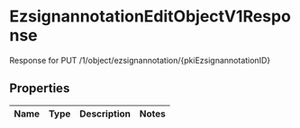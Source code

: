 

# EzsignannotationEditObjectV1Response

Response for PUT /1/object/ezsignannotation/{pkiEzsignannotationID}

## Properties

| Name | Type | Description | Notes |
|------------ | ------------- | ------------- | -------------|



